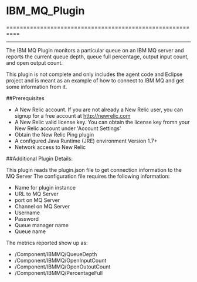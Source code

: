 # IBM_MQ_Plugin
==========================================================
- - -
The IBM MQ Plugin monitors a particular queue on an IBM MQ server and reports the current queue depth, queue full percentage, output input count, and open output count.

This plugin is not complete and only includes the agent code and Eclipse project and is meant as an example of how to connect to IBM MQ and get some information from
it.

##Prerequisites

*    A New Relic account. If you are not already a New Relic user, you can signup for a free account at http://newrelic.com
*    A New Relic valid license key. You can obtain the license key fromn your New Relic account under 'Account Settings'
*    Obtain the New Relic Ping plugin
*    A configured Java Runtime (JRE) environment Version 1.7+
*    Network access to New Relic

##Additional Plugin Details:

This plugin reads the plugin.json file to get connection information to the MQ Server
The configuration file requires the following information:
* Name for plugin instance
* URL to MQ Server
* port on MQ Server
* Channel on MQ Server
* Username
* Password
* Queue manager name
* Queue name

The metrics reported show up as:
* /Component/IBMMQ/QueueDepth
* /Component/IBMMQ/OpenInputCount
* /Component/IBMMQ/OpenOutoutCount
* /Component/IBMMQ/PercentageFull
